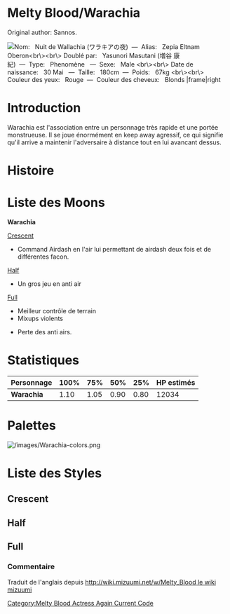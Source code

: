 # Melty Blood/Warachia

Original author: Sannos.

![ **Nom:**   Nuit de Wallachia (ワラキアの夜)  —  **Alias:**   Zepia
Eltnam Oberon\<br\\\>\<br\\\> **Doublé par:**   Yasunori Masutani (増谷
康紀)  —  **Type:**   Phenomène   —  **Sexe:**   Male \<br\\\>\<br\\\>
**Date de naissance:**   30 Mai
  —  **Taille:**   180cm  —  **Poids:**   67kg \<br\\\>\<br\\\>
**Couleur des yeux:**   Rouge  —  **Couleur des cheveux:**   Blonds
\|frame\|right](/images/Warachia1.png " Nom:   Nuit de Wallachia (ワラキアの夜)  —  Alias:   Zepia Eltnam Oberon<br\><br\> Doublé par:   Yasunori Masutani (増谷 康紀)  —  Type:   Phenomène   —  Sexe:   Male <br\><br\> Date de naissance:   30 Mai   —  Taille:   180cm  —  Poids:   67kg <br\><br\> Couleur des yeux:   Rouge  —  Couleur des cheveux:   Blonds |frame|right")

# Introduction

Warachia est l'association entre un personnage très rapide et une portée
monstrueuse. Il se joue énormément en keep away agressif, ce qui
signifie qu'il arrive a maintenir l'adversaire à distance tout en lui
avancant dessus.

# Histoire

# Liste des Moons

**Warachia**

[Crescent](Melty_Blood/Warachia/Crescent_Moon "wikilink")  
+ Command Airdash en l'air lui permettant de airdash deux fois et de
différentes facon.

[Half](Melty_Blood/Warachia/Half_Moon "wikilink")  
+ Un gros jeu en anti air

[Full](Melty_Blood/Warachia/Full_Moon "wikilink")  
+ Meilleur contrôle de terrain  
+ Mixups violents  
- Perte des anti airs.

# Statistiques

| Personnage   | 100% | 75%  | 50%  | 25%  | HP estimés |
|--------------|------|------|------|------|------------|
| **Warachia** | 1.10 | 1.05 | 0.90 | 0.80 | 12034      |

# Palettes

![](/images/Warachia-colors.png "/images/Warachia-colors.png")

# Liste des Styles

## Crescent

## Half

## Full

### Commentaire

Traduit de l'anglais depuis [http://wiki.mizuumi.net/w/Melty_Blood le
wiki
mizuumi](http://wiki.mizuumi.net/w/Melty_Blood_le_wiki_mizuumi "wikilink")

[Category:Melty Blood Actress Again Current
Code](Category:Melty_Blood_Actress_Again_Current_Code "wikilink")
